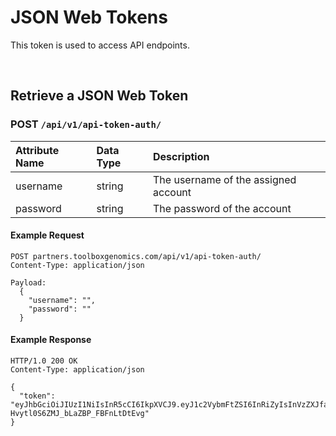
# JSON Web Tokens
This token is used to access API endpoints.

<br>

## Retrieve a JSON Web Token

### POST `/api/v1/api-token-auth/`

| Attribute Name | Data Type | Description
|:---|:---|:---
| username | string| The username of the assigned account
| password | string | The password of the account
 

#### Example Request

```
POST partners.toolboxgenomics.com/api/v1/api-token-auth/
Content-Type: application/json

Payload:
  {
    "username": "",
    "password": ""
  }

```

#### Example Response

```
HTTP/1.0 200 OK 
Content-Type: application/json

{
  "token": "eyJhbGciOiJIUzI1NiIsInR5cCI6IkpXVCJ9.eyJ1c2VybmFtZSI6InRiZyIsInVzZXJfaWQiOjMsImVtYWlsIjoidG9uQGxlbmd0b25wLmNvbSIsImV4cCI6MTUzNDg5NTY1N30.rQ0um40Lbn0r-Hvytl0S6ZMJ_bLaZBP_FBFnLtDtEvg"
}

```
